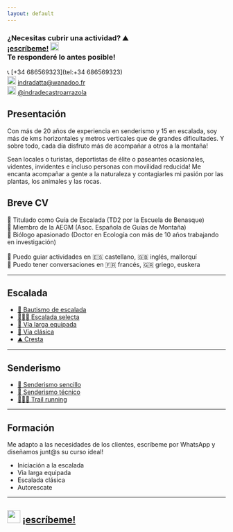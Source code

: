```yaml
---
layout: default
---
```


### ¿Necesitas cubrir una actividad? :mountain: <br> [¡escríbeme!](https://wa.me/+34686569323?text=Hola,%20necesito%20un%20guía%20para%20una%20actividad.%0AEstos%20son%20los%20detalles:%0AFecha:%20%0AHorario%20aproximado:%20(incio%20y%20fin.%20O%20al%20menos%20si%20es%20de%20mañana%20o%20tarde)%0AActividad:%20(senderismo,%20bautismo%20de%20escalada,%20multipitch...)%0ALocalización:%20(itinerario/vía,%20escuela%20de%20escalada%20o%20al%20menos%20zona%20de%20la%20isla)%0ANúmero%20de%20clientes:%0A%0A%0AIdioma%20de%20la%20actividad:%0ASi%20necesitas%20material%20para%20los%20clientes,%20puedes%20recogerlo%20en:%20(lugar%20y%20fecha)%0ADetalles%20extra:%20(alguna%20peculiaridad.%20Por%20ejemplo,%20*"debes%20recoger%20a%20los%20clientes%20en%20el%20Hotel%20Gran%20Paradise%20en%20Alcudia"*)%0A¿Estás%20disponible?) <img src="https://raw.githubusercontent.com/FortAwesome/Font-Awesome/6.x/svgs/brands/whatsapp.svg" width="20" height="20"> <br> Te responderé lo antes posible! 

📞 [+34 686569323](tel:+34 686569323)<br>
<img src="https://raw.githubusercontent.com/FortAwesome/Font-Awesome/6.x/svgs/regular/envelope.svg" width="20" height="20"> [indradatta@wanadoo.fr](mailto:indradatta@wanadoo.fr)<br>
<img src="https://raw.githubusercontent.com/FortAwesome/Font-Awesome/6.x/svgs/brands/instagram.svg" width="20" height="20"> [@indradecastroarrazola](https://www.instagram.com/indradecastroarrazola/)<br>

## Presentación
Con más de 20 años de experiencia en senderismo y 15 en escalada, soy más de kms horizontales y metros verticales que de grandes dificultades. Y sobre todo, cada día disfruto más de acompañar a otros a la montaña!

Sean locales o turistas, deportistas de élite o paseantes ocasionales, videntes, invidentes e incluso personas con movilidad reducida! Me encanta acompañar a gente a la naturaleza y contagiarles mi pasión por las plantas, los animales y las rocas.

## Breve CV
📜 Titulado como Guía de Escalada (TD2 por la Escuela de Benasque)<br>
🪪 Miembro de la AEGM (Asoc. Española de Guías de Montaña) <br>
🦋 Biólogo apasionado (Doctor en Ecología con más de 10 años trabajando en investigación)<br>
<br>
💬 Puedo guiar actividades en 🇪🇸 castellano, 🇬🇧 inglés, mallorquí <br>
💬 Puedo tener conversaciones en 🇫🇷 francés, 🇬🇷 griego, euskera

* * *

## Escalada
*    [🥇 Bautismo de escalada](./actividades/bautismo.md)
*    [🧗🏻‍♀️ Escalada selecta](./actividades/deportiva-selecta.md)
*    [🔩 Vía larga equipada](./actividades/vía-larga-equipada.md)
*    [💎 Vía clásica](./actividades/vía-clásica.md)
*    [⛰️ Cresta](./actividades/cresta.md)

* * *

## Senderismo
*    [👟 Senderismo sencillo](./actividades/senderismo-sencillo.md)
*    [🥾 Senderismo técnico](./actividades/senderismo-técnico.md)
*    [🏃🏽‍♂️ Trail running](./actividades/trail.md)

* * *

## Formación
Me adapto a las necesidades de los clientes, escríbeme por WhatsApp y diseñamos junt@s su curso ideal!
*    Iniciación a la escalada
*    Via larga equipada
*    Escalada clásica
*    Autorescate

* * *

## <img src="https://raw.githubusercontent.com/FortAwesome/Font-Awesome/6.x/svgs/brands/whatsapp.svg" width="30" height="30"> [¡escríbeme!](https://wa.me/+34686569323?text=Hola,%20necesito%20un%20guía%20para%20una%20actividad.%0AEstos%20son%20los%20detalles:%0AFecha:%20%0AHorario%20aproximado:%20(incio%20y%20fin.%20O%20al%20menos%20si%20es%20de%20mañana%20o%20tarde)%0AActividad:%20(senderismo,%20bautismo%20de%20escalada,%20multipitch...)%0ALocalización:%20(itinerario/vía,%20escuela%20de%20escalada%20o%20al%20menos%20zona%20de%20la%20isla)%0ANúmero%20de%20clientes:%0A%0A%0AIdioma%20de%20la%20actividad:%0ASi%20necesitas%20material%20para%20los%20clientes,%20puedes%20recogerlo%20en:%20(lugar%20y%20fecha)%0ADetalles%20extra:%20(alguna%20peculiaridad.%20Por%20ejemplo,%20*"debes%20recoger%20a%20los%20clientes%20en%20el%20Hotel%20Gran%20Paradise%20en%20Alcudia"*)%0A¿Estás%20disponible?)

